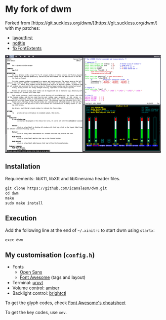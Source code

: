 # My fork of dwm

Forked from [https://git.suckless.org/dwm/](https://git.suckless.org/dwm/) with my patches:

* [layoutfirst](https://github.com/icanalesm/dwm/tree/layoutfirst)
* [notitle](https://github.com/icanalesm/dwm/tree/notitle)
* [fixFontExtents](https://github.com/icanalesm/dwm/tree/fixFontExtents)

![mydwm](img/mydwm.png)


## Installation

Requirements: libX11, libXft and libXinerama header files.

```
git clone https://github.com/icanalesm/dwm.git
cd dwm
make
sudo make install
```


## Execution

Add the following line at the end of `~/.xinitrc` to start dwm using `startx`:
```
exec dwm
```


## My customisation (`config.h`)

* Fonts
  - [Open Sans](https://fonts.google.com/specimen/Open+Sans)
  - [Font Awesome](https://github.com/FortAwesome/Font-Awesome) (tags and layout)
* Terminal: [urxvt](http://software.schmorp.de/pkg/rxvt-unicode.html)
* Volume control: [amixer](http://www.alsa-project.org)
* Backlight control: [brightctl](https://github.com/icanalesm/brightctl)

To get the glyph codes, check [Font Awesome's cheatsheet](https://www.fontawesome.com/cheatsheet)

To get the key codes, use `xev`.

